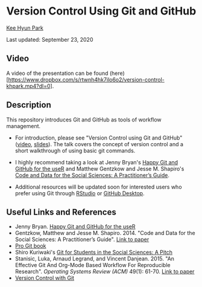 # Version Control Using Git and GitHub

[Kee Hyun Park](https://github.com/keehyunpark22)

Last updated: September 23, 2020

## Video

A video of the presentation can be found (here)[https://www.dropbox.com/s/rtwnh4hk7ilo6o2/version-control-khpark.mp4?dl=0].

## Description

This repository introduces Git and GitHub as tools of workflow management.

- For introduction, please see "Version Control using Git and GitHub" ([video](https://www.dropbox.com/s/rtwnh4hk7ilo6o2/version-control-khpark.mp4?dl=0), [slides](https://github.com/EandrewJones/gvpt-methods/tree/master/versioncontrol/slides_vc_short.pdf)). The talk covers the concept of version control and a short walkthrough of using basic git commands.

- I highly recommend taking a look at Jenny Bryan's [Happy Git and GitHub for the useR](https://happygitwithr.com/) and Matthew Gentzkow and Jesse M. Shapiro's [Code and Data for the Social Sciences: A Practitioner’s Guide](https://web.stanford.edu/~gentzkow/research/CodeAndData.pdf).

- Additional resources will be updated soon for interested users who prefer using Git through [RStudio](https://support.rstudio.com/hc/en-us/articles/200532077-Version-Control-with-Git-and-SVN) or [GitHub Desktop](https://desktop.github.com/).

## Useful Links and References

- Jenny Bryan. [Happy Git and GitHub for the useR](https://happygitwithr.com/)
- Gentzkow, Matthew and Jesse M. Shapiro. 2014. "Code and Data for the Social Sciences: A Practitioner’s Guide". [Link to paper](https://web.stanford.edu/~gentzkow/research/CodeAndData.pdf)
- [Pro Git book](https://git-scm.com/book/en/v2)
- Shiro Kuriwaki's [Git for Students in the Social Sciences: A Pitch](https://www.shirokuriwaki.com/programming/kuriwaki_github_handout.pdf)
- Stanisic, Luka, Arnaud Legrand, and Vincent Danjean. 2015. "An Effective Git And Org-Mode Based Workflow For Reproducible Research". _Operating Systems Review (ACM)_ 49(1): 61-70. [Link to paper](https://dl.acm.org/doi/pdf/10.1145/2723872.2723881?casa_token=FAXO7DL4gWcAAAAA%3AewZh8c2cNCvj0aHuXd6ePnuApxP0ILnEietYuZvx5ryGrVU3kxECZfdR9Fjq278vIoGZAEIbcMQ_E0s)
- [Version Control with Git](https://swcarpentry.github.io/git-novice/)
